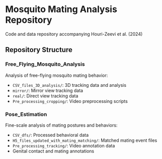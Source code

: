 
# Mosquito Mating Analysis Repository

Code and data repository accompanying Houri-Zeevi et al. (2024)

## Repository Structure

### Free_Flying_Mosquito_Analysis
Analysis of free-flying mosquito mating behavior:
- `CSV_files_3D_analysis/`: 3D tracking data and analysis
 - `mirror/`: Mirror view tracking data
 - `real/`: Direct view tracking data
 - `Pre_processing_cropping/`: Video preprocessing scripts

### Pose_Estimation 
Fine-scale analysis of mating postures and behaviors:
- `CSV_dfs/`: Processed behavioral data
- `H5_files_updated_with_mating_matching/`: Matched mating event files
- `Pre_processing_tracking/`: Video annotation data
 - Genital contact and mating annotations